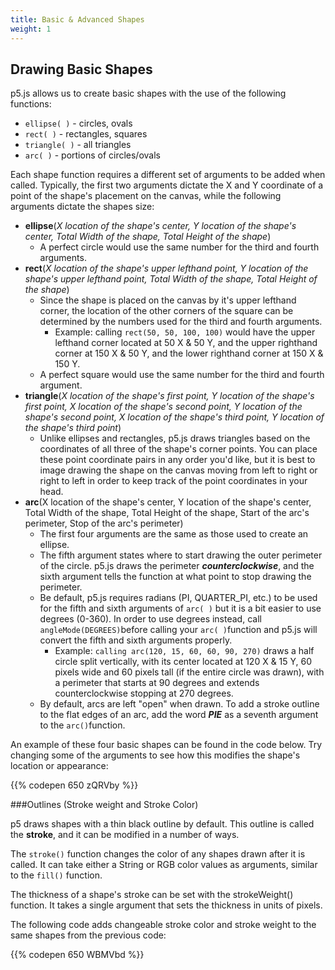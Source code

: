 ```yaml
---
title: Basic & Advanced Shapes
weight: 1
---
```

## Drawing Basic Shapes

p5.js allows us to create basic shapes with the use of the following functions:

* `ellipse( )` - circles, ovals
* `rect( )` - rectangles, squares
* `triangle( )` - all triangles
* `arc( )` - portions of circles/ovals

Each shape function requires a different set of arguments to be added when called. Typically, the first two arguments dictate the X and Y coordinate of a point of the shape's placement on the canvas, while the following arguments dictate the shapes size:

* **ellipse**(_X location of the shape's center, Y location of the shape's center, Total Width of the shape, Total Height of the shape_)
  * A perfect circle would use the same number for the third and fourth arguments.
* **rect**(_X location of the shape's upper lefthand point, Y location of the shape's upper lefthand point, Total Width of the shape, Total Height of the shape_)
  * Since the shape is placed on the canvas by it's upper lefthand corner, the location of the other corners of the square can be determined by the numbers used for the third and fourth arguments.
    * Example: calling `rect(50, 50, 100, 100)` would have the upper lefthand corner located at 50 X & 50 Y, and the upper righthand corner at 150 X & 50 Y, and the lower righthand corner at 150 X & 150 Y.
  * A perfect square would use the same number for the third and fourth argument.
* **triangle**(_X location of the shape's first point, Y location of the shape's first point, X location of the shape's second point, Y location of the shape's second point, X location of the shape's third point, Y location of the shape's third point_)
  * Unlike ellipses and rectangles, p5.js draws triangles based on the coordinates of all three of the shape's corner points. You can place these point coordinate pairs in any order you'd like, but it is best to image drawing the shape on the canvas moving from left to right or right to left in order to keep track of the point coordinates in your head.
* **arc**(X location of the shape's center, Y location of the shape's center, Total Width of the shape, Total Height of the shape, Start of the arc's perimeter, Stop of the arc's perimeter)
  * The first four arguments are the same as those used to create an ellipse. 
  * The fifth argument states where to start drawing the outer perimeter of the circle. p5.js draws the perimeter _**counterclockwise**_, and the sixth argument tells the function at what point to stop drawing the perimeter.
  * Be default, p5.js requires radians (PI, QUARTER_PI, etc.) to be used for the fifth and sixth arguments of `arc( )` but it is a bit easier to use degrees (0-360). In order to use degrees instead, call `angleMode(DEGREES)`before calling your `arc( )`function and p5.js will convert the fifth and sixth arguments properly.
    * Example: `calling arc(120, 15, 60, 60, 90, 270)` draws a half circle split vertically, with its center located at 120 X & 15 Y, 60 pixels wide and 60 pixels tall (if the entire circle was drawn), with a perimeter that starts at 90 degrees and extends counterclockwise stopping at 270 degrees.
  * By default, arcs are left "open" when drawn. To add a stroke outline to the flat edges of an arc, add the word **_PIE_** as a seventh argument to the `arc()`function.

An example of these four basic shapes can be found in the code below. Try changing some of the arguments to see how this modifies the shape's location or appearance:

{{% codepen 650 zQRVby %}}

\###Outlines (Stroke weight and Stroke Color)

p5 draws shapes with a thin black outline by default. This outline is called the **stroke**, and it can be modified in a number of ways.

The `stroke()` function changes the color of any shapes drawn after it is called. It can take either a String or RGB color values as arguments, similar to the `fill()` function. 

The thickness of a shape's stroke can be set with the strokeWeight() function. It takes a single argument that sets the thickness in units of pixels.

The following code adds changeable stroke color and stroke weight to the same shapes from the previous code:

{{% codepen 650 WBMVbd %}}
